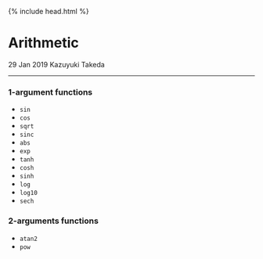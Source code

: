 {% include head.html %}
# Arithmetic
29 Jan 2019 Kazuyuki Takeda

- - -

### 1-argument functions
- `sin`
- `cos`
- `sqrt`
- `sinc`
- `abs`
- `exp`
- `tanh`
- `cosh`
- `sinh`
- `log`
- `log10`
- `sech`

### 2-arguments functions
- `atan2`
- `pow`

<!--
"sin"<<"cos"<<"sqrt"<<"sinc"<<"abs"<<"exp"<<"tanh"<<"cosh"<<"sinh"
                                          <<"log"<<"log10"<<"sech";
        for(int k=0; k<functions.size(); k++)
            if(0==QString::compare(token,functions.at(k),Qt::CaseInsensitive)) fIndex=k;

        int f2Index=-1;
        QStringList functions2=QStringList() << "atan2" << "pow";


-->
